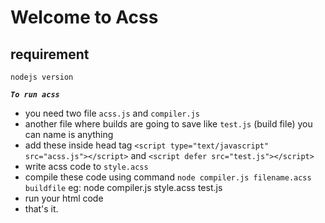 # Welcome to Acss

## requirement
  `nodejs version` 

***`To run acss`*** 
 - you need two file `acss.js` and `compiler.js`
 - another file where builds are going to save like `test.js` (build file)
    you can name is anything
 - add these inside head tag `<script type="text/javascript" src="acss.js"></script>`
    and
    `<script defer src="test.js"></script>`
 - write acss code to `style.acss`
 - compile these code using command
        `node compiler.js filename.acss buildfile`
        eg:
            node compiler.js style.acss test.js
 - run your html code
 - that's it.


